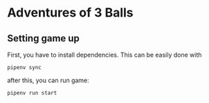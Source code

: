 # Adventures of 3 Balls
## Setting game up
First, you have to install dependencies. This can be easily done with
```
pipenv sync
```
after this, you can run game:
```
pipenv run start
```
